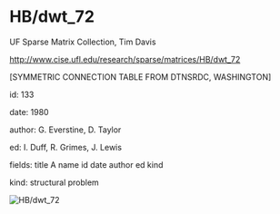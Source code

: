 # HB/dwt_72

 UF Sparse Matrix Collection, Tim Davis

 http://www.cise.ufl.edu/research/sparse/matrices/HB/dwt_72

 [SYMMETRIC CONNECTION TABLE FROM DTNSRDC, WASHINGTON]

 id: 133

 date: 1980

 author: G. Everstine, D. Taylor

 ed: I. Duff, R. Grimes, J. Lewis

 fields: title A name id date author ed kind

 kind: structural problem

![HB/dwt_72](http://yifanhu.net/GALLERY/GRAPHS/GIF_SMALL/HB@dwt_72.gif)
